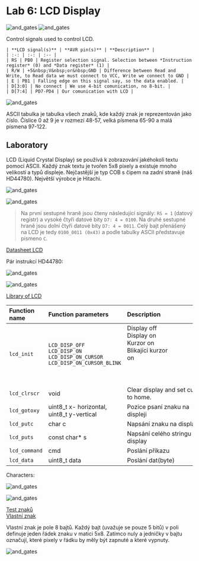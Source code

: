# Lab 6: LCD Display

![and_gates](../../Images/61.PNG)
![and_gates](../../Images/62.PNG)

Control signals used to control LCD.

    | **LCD signal(s)** | **AVR pin(s)** | **Description** |
    | :-: | :-: | :-- |
    | RS | PB0 | Register selection signal. Selection between *Instruction register* (0) and *Data register* (1) |
    | R/W | +5&nbsp;V&nbsp;or&nbsp;GND | Difference between Read and Write, to Read data we must connect to VCC, Write we connect to GND |
    | E | PB1 | Falling edge on this signal say, so the data enabled. |
    | D[3:0] | No connect | We use 4-bit comunication, no 8-bit. |
    | D[7:4] | PD7-PD4 | Our comunication with LCD |

![and_gates](../../Images/63.PNG)

ASCII tabulka je tabulka všech znaků, kde každý znak je reprezentován jako číslo. Číslice 0 až 9 je v rozmezí 48-57, velká písmena 65-90 a malá písmena 97-122.

## Laboratory

LCD (Liquid Crystal Display) se používá k zobrazování jakéhokoli textu pomocí ASCII. Každý znak textu je tvořen 5x8 pixely a existuje mnoho velikostí a typů displeje. Nejčastější je typ COB s čipem na zadní straně (náš HD44780). Největší výrobce je Hitachi.

![and_gates](../../Images/64.PNG)

![and_gates](../../Images/65.PNG)

> Na první sestupné hraně jsou čteny následující signály: `RS = 1` (datový registr) a vysoké čtyři datové bity `D7: 4 = 0100`. Na druhé sestupné hraně jsou dolní čtyři datové bity `D7: 4 = 0011`. Celý bajt přenášený na LCD je tedy `0100_0011 (0x43)` a podle tabulky ASCII představuje písmeno `C`.
> 

[Datasheet LCD](https://www.sparkfun.com/datasheets/LCD/HD44780.pdf)

Pár instrukcí HD44780:

![and_gates](../../Images/66.PNG)

![and_gates](../../Images/67.PNG)

[Library of LCD](http://www.peterfleury.epizy.com/doxygen/avr-gcc-libraries/group__pfleury__lcd.html)

| **Function name** | **Function parameters** | **Description** | **Example** |
   | :-- | :-- | :-- | :-- |
   | `lcd_init` | `LCD_DISP_OFF`<br>`LCD_DISP_ON`<br>`LCD_DISP_ON_CURSOR`<br>`LCD_DISP_ON_CURSOR_BLINK` | Display off<br>Display on<br>Kurzor on<br>Blikající kurzor on&nbsp;&nbsp;&nbsp;&nbsp;&nbsp;&nbsp;&nbsp;&nbsp;&nbsp;&nbsp;&nbsp;&nbsp;&nbsp;&nbsp;&nbsp;&nbsp;&nbsp;&nbsp;&nbsp;&nbsp;&nbsp;&nbsp;&nbsp;&nbsp;&nbsp;&nbsp;&nbsp;&nbsp;&nbsp;&nbsp;&nbsp;&nbsp;&nbsp;&nbsp;&nbsp;&nbsp;&nbsp;&nbsp;&nbsp;&nbsp;&nbsp;&nbsp;&nbsp;&nbsp;&nbsp;<br>&nbsp;<br>&nbsp;<br>&nbsp; | `lcd_init(LCD_DISP_OFF);`<br>`lcd_init(LCD_DISP_ON);`<br>`lcd_init(LCD_DISP_ON_CURSOR);`<br>`lcd_init(LCD_DISP_ON_CURSOR_BLINK);` |
   | `lcd_clrscr` | void | Clear display and set cursor to home. | `lcd_clrscr();` |
   | `lcd_gotoxy` | uint8_t x- horizontal, uint8_t y-vertical | Pozice psaní znaku na displeji | lcd_gotoxy(1,10); |
   | `lcd_putc` | char c | Napsání znaku na display | lcd_putc(a); |
   | `lcd_puts` | const char* s | Napsání celého stringu na display | lcd_puts(auto); |
   | `lcd_command` | cmd | Poslání příkazu | lcd_command(cmd); |
   | `lcd_data` | uint8_t data | Poslání dat(byte) | lcd_data(data); |

Characters:

![and_gates](../../Images/68.PNG)

![and_gates](../../Images/69.PNG)

[Test znaků](http://avtanski.net/projects/lcd/)<br>
[Vlastní znak](https://omerk.github.io/lcdchargen/)

Vlastní znak je pole 8 bajtů. Každý bajt (uvažuje se pouze 5 bitů) v poli definuje jeden řádek znaku v matici 5x8. Zatímco nuly a jedničky v bajtu označují, které pixely v řádku by měly být zapnuté a které vypnuty.

![and_gates](../../Images/69b.PNG)